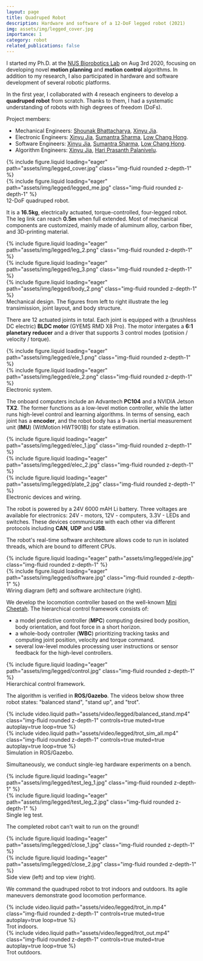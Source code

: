 ```yaml
---
layout: page
title: Quadruped Robot
description: Hardware and software of a 12-DoF legged robot (2021)
img: assets/img/legged_cover.jpg
importance: 1
category: robot
related_publications: false
---
```


I started my Ph.D. at the [NUS Biorobotics Lab](https://cde.nus.edu.sg/bme/bioroboticslab/) on Aug 3rd 2020, focusing on developing novel **motion planning** and **motion control** algorithms. In addition to my research, I also participated in hardware and software development of several robotic platforms.

In the first year, I collaborated with 4 reseach engineers to develop a **quadruped robot** from scratch. Thanks to them, I had a systematic understanding of robots with high degrees of freedom (DoFs).

Project members:
* Mechanical Engineers: [Shounak Bhattacharya](https://sites.google.com/view/shounakoffice/home), <u>Xinyu Jia</u>.
* Electronic Engineers: <u>Xinyu Jia</u>, [Sumantra Sharma](https://cde.nus.edu.sg/bme/bioroboticslab/author/sumantra-sharma/), [Low Chang Hong](https://cde.nus.edu.sg/bme/bioroboticslab/author/low-chang-hong/).
* Software Engineers: <u>Xinyu Jia</u>, [Sumantra Sharma](https://cde.nus.edu.sg/bme/bioroboticslab/author/sumantra-sharma/), [Low Chang Hong](https://cde.nus.edu.sg/bme/bioroboticslab/author/low-chang-hong/).
* Algorithm Engineers: <u>Xinyu Jia</u>, [Hari Prasanth Palanivelu](https://cde.nus.edu.sg/bme/bioroboticslab/author/hari-prasanth-palanivelu/).

<div class="row">
    <div class="col-sm mt-3 mt-md-0">
        {% include figure.liquid loading="eager" path="assets/img/legged_cover.jpg" class="img-fluid rounded z-depth-1" %}
    </div>
    <div class="col-sm mt-3 mt-md-0">
        {% include figure.liquid loading="eager" path="assets/img/legged/legged_me.jpg" class="img-fluid rounded z-depth-1" %}
    </div>
</div>
<div class="caption">
    12-DoF quadruped robot.
</div>

It is a **16.5kg**, electrically actuated, torque-controlled, four-legged robot. The leg link can reach **0.5m** when full extended. Most of mechanical components are customized, mainly made of aluminum alloy, carbon fiber, and 3D-printing material. 

<div class="row">
    <div class="col-sm mt-3 mt-md-0">
        {% include figure.liquid loading="eager" path="assets/img/legged/leg_2.png" class="img-fluid rounded z-depth-1" %}
    </div>
    <div class="col-sm mt-3 mt-md-0">
        {% include figure.liquid loading="eager" path="assets/img/legged/leg_3.png" class="img-fluid rounded z-depth-1" %}
    </div>
    <div class="col-sm mt-3 mt-md-0">
        {% include figure.liquid loading="eager" path="assets/img/legged/body_2.png" class="img-fluid rounded z-depth-1" %}
    </div>
</div>
<div class="caption">
    Mechanical design. The figures from left to right illustrate the leg transimission, joint layout, and body structure.
</div>

There are 12 actuated joints in total. Each joint is equipped with a (brushless DC electric) **BLDC motor** (GYEMS RMD X8 Pro). The motor intergates a **6:1 planetary reducer** and a driver that supports 3 control modes (potision / velocity / torque).

<div class="row">
    <div class="col-sm mt-3 mt-md-0">
        {% include figure.liquid loading="eager" path="assets/img/legged/ele_1.png" class="img-fluid rounded z-depth-1" %}
    </div>
    <div class="col-sm mt-3 mt-md-0">
        {% include figure.liquid loading="eager" path="assets/img/legged/ele_2.png" class="img-fluid rounded z-depth-1" %}
    </div>
</div>
<div class="caption">
    Electronic system.
</div>

The onboard computers include an Advantech **PC104** and a NVIDIA Jetson **TX2**. The former functions as a low-level motion controller, while the latter runs high-level control and learning algorithms. In terms of sensing, each joint has a **encoder**, and the robot body has a 9-axis inertial measurement unit (**IMU**) (WitMotion HWT901B) for state estimation. 

<div class="row">
    <div class="col-sm mt-3 mt-md-0">
        {% include figure.liquid loading="eager" path="assets/img/legged/elec_1.jpg" class="img-fluid rounded z-depth-1" %}
    </div>
    <div class="col-sm mt-3 mt-md-0">
        {% include figure.liquid loading="eager" path="assets/img/legged/elec_2.jpg" class="img-fluid rounded z-depth-1" %}
    </div>
    <div class="col-sm mt-3 mt-md-0">
        {% include figure.liquid loading="eager" path="assets/img/legged/plate_2.jpg" class="img-fluid rounded z-depth-1" %}
    </div>
</div>
<div class="caption">
    Electronic devices and wiring.
</div>

The robot is powered by a 24V 6000 mAH Li battery. Three voltages are available for electronics: 24V - motors, 12V - computers, 3.3V - LEDs and switches. These devices communicate with each other via different protocols including **CAN**, **UDP** and **USB**.

The robot's real-time software architecture allows code to run in isolated threads, which are bound to different CPUs.

<div class="row">
    <div class="col-sm mt-3 mt-md-0">
        {% include figure.liquid loading="eager" path="assets/img/legged/ele.jpg" class="img-fluid rounded z-depth-1" %}
    </div>
    <div class="col-sm mt-3 mt-md-0">
        {% include figure.liquid loading="eager" path="assets/img/legged/software.jpg" class="img-fluid rounded z-depth-1" %}
    </div>
</div>
<div class="caption">
    Wiring diagram (left) and software architecture (right).
</div>

We develop the locomotion controller based on the well-known [Mini Cheetah](https://github.com/mit-biomimetics/Cheetah-Software). The hierarchical control framework consists of: 
* a model predictive controller (**MPC**) computing desired body position, body orientation, and foot force in a short horizon.
* a whole-body controller (**WBC**) prioritizing tracking tasks and computing joint position, velocity and torque command.
* several low-level modules processing user instructions or sensor feedback for the high-level controllers. 

<div class="row">
    <div class="col-sm mt-3 mt-md-0">
        {% include figure.liquid loading="eager" path="assets/img/legged/control.jpg" class="img-fluid rounded z-depth-1" %}
    </div>
</div>
<div class="caption">
    Hierarchical control framework.
</div>

The algorithm is verified in **ROS/Gazebo**. The videos below show three robot states: "balanced stand", "stand up", and "trot".

<div class="row">
    <div class="col-sm mt-3 mt-md-0">
        {% include video.liquid path="assets/video/legged/balanced_stand.mp4" class="img-fluid rounded z-depth-1" controls=true muted=true autoplay=true loop=true %}
    </div>
    <div class="col-sm mt-3 mt-md-0">
        {% include video.liquid path="assets/video/legged/trot_sim_all.mp4" class="img-fluid rounded z-depth-1" controls=true muted=true autoplay=true loop=true %}
    </div>
</div>
<div class="caption">
    Simulation in ROS/Gazebo.
</div>

Simultaneously, we conduct single-leg hardware experiments on a bench.

<div class="row">
    <div class="col-sm mt-3 mt-md-0">
        {% include figure.liquid loading="eager" path="assets/img/legged/test_leg_1.jpg" class="img-fluid rounded z-depth-1" %}
    </div>
    <div class="col-sm mt-3 mt-md-0">
        {% include figure.liquid loading="eager" path="assets/img/legged/test_leg_2.jpg" class="img-fluid rounded z-depth-1" %}
    </div>
</div>
<div class="caption">
    Single leg test.
</div>

The completed robot can't wait to run on the ground!

<div class="row">
    <div class="col-sm mt-3 mt-md-0">
        {% include figure.liquid loading="eager" path="assets/img/legged/close_1.jpg" class="img-fluid rounded z-depth-1" %}
    </div>
    <div class="col-sm mt-3 mt-md-0">
        {% include figure.liquid loading="eager" path="assets/img/legged/close_2.jpg" class="img-fluid rounded z-depth-1" %}
    </div>
</div>
<div class="caption">
    Side view (left) and top view (right).
</div>

We command the quadruped robot to trot indoors and outdoors. Its agile maneuvers demonstrate good locomotion performance.

<div class="row">
    <div class="col-sm mt-3 mt-md-0">
        {% include video.liquid path="assets/video/legged/trot_in.mp4" class="img-fluid rounded z-depth-1" controls=true muted=true autoplay=true loop=true %}
    </div>
</div>
<div class="caption">
    Trot indoors.
</div>

<div class="row">
    <div class="col-sm mt-3 mt-md-0">
        {% include video.liquid path="assets/video/legged/trot_out.mp4" class="img-fluid rounded z-depth-1" controls=true muted=true autoplay=true loop=true %}
    </div>
</div>
<div class="caption">
    Trot outdoors.
</div>
